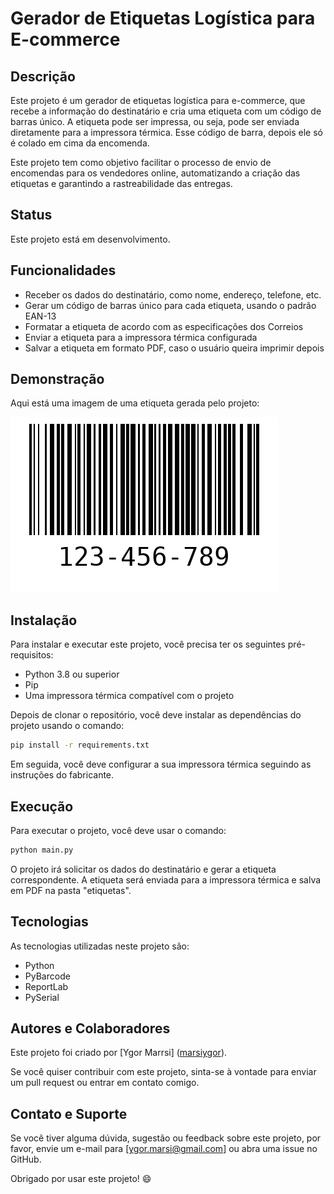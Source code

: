# Gerador de Etiquetas Logística para E-commerce

## Descrição

Este projeto é um gerador de etiquetas logística para e-commerce, que recebe a informação do destinatário e cria uma etiqueta com um código de barras único. A etiqueta pode ser impressa, ou seja, pode ser enviada diretamente para a impressora térmica. Esse código de barra, depois ele só é colado em cima da encomenda.

Este projeto tem como objetivo facilitar o processo de envio de encomendas para os vendedores online, automatizando a criação das etiquetas e garantindo a rastreabilidade das entregas.

## Status

Este projeto está em desenvolvimento.

## Funcionalidades

- Receber os dados do destinatário, como nome, endereço, telefone, etc.
- Gerar um código de barras único para cada etiqueta, usando o padrão EAN-13
- Formatar a etiqueta de acordo com as especificações dos Correios
- Enviar a etiqueta para a impressora térmica configurada
- Salvar a etiqueta em formato PDF, caso o usuário queira imprimir depois

## Demonstração

Aqui está uma imagem de uma etiqueta gerada pelo projeto:

![Exemplo de etiqueta](123-456-789.png)

## Instalação

Para instalar e executar este projeto, você precisa ter os seguintes pré-requisitos:

- Python 3.8 ou superior
- Pip
- Uma impressora térmica compatível com o projeto

Depois de clonar o repositório, você deve instalar as dependências do projeto usando o comando:

```bash
pip install -r requirements.txt
```

Em seguida, você deve configurar a sua impressora térmica seguindo as instruções do fabricante.

## Execução

Para executar o projeto, você deve usar o comando:

```bash
python main.py
```

O projeto irá solicitar os dados do destinatário e gerar a etiqueta correspondente. A etiqueta será enviada para a impressora térmica e salva em PDF na pasta "etiquetas".

## Tecnologias

As tecnologias utilizadas neste projeto são:

- Python
- PyBarcode
- ReportLab
- PySerial

## Autores e Colaboradores

Este projeto foi criado por [Ygor Marrsi] ([marsiygor](https://github.com/marsiygor)).

Se você quiser contribuir com este projeto, sinta-se à vontade para enviar um pull request ou entrar em contato comigo.

## Contato e Suporte

Se você tiver alguma dúvida, sugestão ou feedback sobre este projeto, por favor, envie um e-mail para [ygor.marsi@gmail.com] ou abra uma issue no GitHub.

Obrigado por usar este projeto! 😄
```
